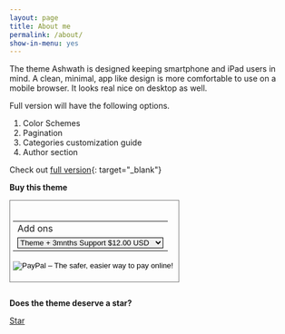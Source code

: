 ```yaml
---
layout: page
title: About me
permalink: /about/
show-in-menu: yes
---
```


The theme Ashwath is designed keeping smartphone and iPad users in mind. A clean, minimal, app like design is more comfortable to use on a mobile browser. It looks real nice on desktop as well.  

Full version will have the following options.

1. Color Schemes
2. Pagination
3. Categories customization guide
4. Author section

Check out [full version]({{site.full-url}}){: target="_blank"}

**Buy this theme**

<form action="https://www.paypal.com/cgi-bin/webscr" method="post" target="_top">
<input type="hidden" name="cmd" value="_s-xclick">
<input type="hidden" name="hosted_button_id" value="6ETS5UPR3XHEJ">
<div class="tab">
<table>
<tr><td><input type="hidden" name="on0" value="Add ons">Add ons</td></tr><tr><td><select style="border: 1px solid;" name="os0">
	<option value="Just the theme + 3 months support">Theme + 3mnths Support $12.00 USD</option>
	<option value="Initial installation Guide">Theme + Installation $18.00 USD</option>
	<option value="Extended 12 months support">Theme + 12mnths Support $25.00 USD</option>
</select> </td></tr>
</table>
</div>
<input type="hidden" name="currency_code" value="USD">
<input type="image" src="https://www.paypalobjects.com/en_GB/i/btn/btn_buynowCC_LG.gif" border="0" name="submit" alt="PayPal – The safer, easier way to pay online!">
<img alt="" border="0" src="https://www.paypalobjects.com/en_GB/i/scr/pixel.gif" width="1" height="1">
</form>

<style>

form {
    max-width: 100%;
    border:1px solid #777;
    padding: 20px 5px;
    display: inline-block;
    margin-bottom: 1em;
    }
    
.tab {
    overflow-x: scroll;
}
</style>



**Does the theme deserve a star?**

<a class="github-button" href="https://github.com/sharu725/ashwath" data-style="mega" data-count-href="/sharu725/ashwath/stargazers" data-count-api="/repos/sharu725/ashwath#stargazers_count" data-count-aria-label="# stargazers on GitHub" aria-label="Star sharu725/ashwath on GitHub">Star</a>
<script async defer src="https://buttons.github.io/buttons.js"></script>